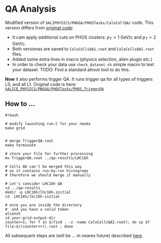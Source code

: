  QA Analysis 
=========

Modified version of `$ALIPHYSICS/PWGGA/PHOSTasks/CaloCellQA/` code.
This version differs from [original code](http://git.cern.ch/pubweb/AliPhysics.git/tree/HEAD:/PWGGA/PHOSTasks/CaloCellQA):

* It cam apply additional cuts on PHOS clusters: $p_{T} > 1$ GeV/c and $p_{T} > 2$ GeV/c.
* Both versionas are saved to `CaloCellsQA1.root` and `CaloCellsQA2.root`  files.
* Added some extra lines in macro (physics selection, alien plugin etc.)
* In order to check your data use `check_dataset.sh` simple macro to test your dataset. TODO: Find a standard aliroot tool to do this.

**Now** it also performs tirgger QA. 
It runs trigger qa for all types of triggers L0, and all L1. Original code is here:
[`$ALICE_PHYSICS/PWGGA/PHOSTasks/PHOS_TriggerQA`](http://git.cern.ch/pubweb/AliPhysics.git/tree/HEAD:/PWGGA/PHOSTasks/PHOS_TriggerQA)


How to ...
-------

```
#!bash

# modify launching run.C for your needs
make grid


# merge TriggerQA.root
make terminate

# store your file for further processing
mv TriggerQA.root ../qa-results/LHC16h

# Cells QA can't be merged this way 
# as it contains run-by-run histograms
# therefore we should merge it manually

# Let's consider LHC16h QA
cd ../qa-results
mkdir -p LHC16h/lhc16h-initial
cd  LHC16h/lhc16h-initial

# once you are inside the directory
#  and you have a valid token
aliensh
cd your-grid-output-dir
counter=1; for f in $(find . -z -name CaloCellsQA2.root); do cp $f file:$((counter++)).root ; done
```


All subsequent steps are (will be ... in neares future) described [here](../qa-results/).
